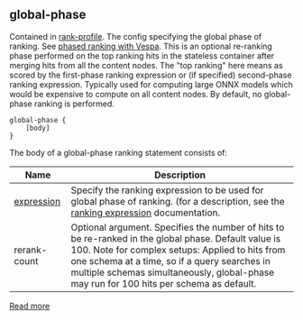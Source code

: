 ## global-phase

Contained in [rank-profile](https://docs.vespa.ai/en/reference/schema-reference.html#rank-profile). The config specifying the global phase of ranking. See [phased ranking with Vespa](https://docs.vespa.ai/en/phased-ranking.html). This is an optional re-ranking phase performed on the top ranking hits in the stateless container after merging hits from all the content nodes. The "top ranking" here means as scored by the first-phase ranking expression or (if specified) second-phase ranking expression. Typically used for computing large ONNX models which would be expensive to compute on all content nodes. By default, no global-phase ranking is performed.

```
global-phase {
    [body]
}
```

The body of a global-phase ranking statement consists of:

|                                       Name                                        |                                                                                                                                            Description                                                                                                                                             |
|-----------------------------------------------------------------------------------|----------------------------------------------------------------------------------------------------------------------------------------------------------------------------------------------------------------------------------------------------------------------------------------------------|
| [expression](https://docs.vespa.ai/en/reference/schema-reference.html#expression) | Specify the ranking expression to be used for global phase of ranking. (for a description, see the [ranking expression](https://docs.vespa.ai/en/reference/ranking-expressions.html) documentation.                                                                                                |
| rerank-count                                                                      | Optional argument. Specifies the number of hits to be re-ranked in the global phase. Default value is 100. Note for complex setups: Applied to hits from one schema at a time, so if a query searches in multiple schemas simultaneously, global-phase may run for 100 hits per schema as default. |

[Read more](https://docs.vespa.ai/en/reference/schema-reference.html#globalphase-rank)
